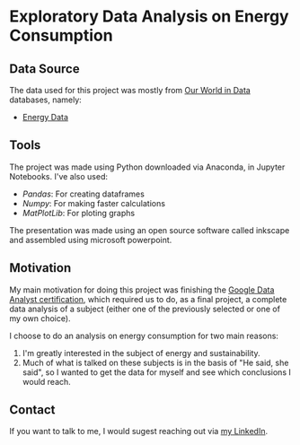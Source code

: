 # Exploratory Data Analysis on Energy Consumption

## Data Source

The data used for this project was mostly from [Our World in Data](https://ourworldindata.org/) databases, namely:
- [Energy Data](https://github.com/owid/energy-data)

## Tools

The project was made using Python downloaded via Anaconda, in Jupyter Notebooks. I've also used:
- *Pandas*: For creating dataframes
- *Numpy*: For making faster calculations
- *MatPlotLib*: For ploting graphs

The presentation was made using an open source software called inkscape and assembled using microsoft powerpoint.

## Motivation

My main motivation for doing this project was finishing the [Google Data Analyst certification](https://www.coursera.org/account/accomplishments/professional-cert/49P5CVETUWFL?utm_source=link&utm_medium=certificate&utm_content=cert_image&utm_campaign=sharing_cta&utm_product=prof), which required us to do, as a final project, a complete data analysis of a subject (either one of the previously selected or one of my own choice).

I choose to do an analysis on energy consumption for two main reasons:
 1. I'm greatly interested in the subject of energy and sustainability.
 2. Much of what is talked on these subjects is in the basis of "He said, she said", so I wanted to get the data for myself and see which conclusions I would reach.

## Contact

If you want to talk to me, I would sugest reaching out via [my LinkedIn](https://www.linkedin.com/in/pfalcao97/).
